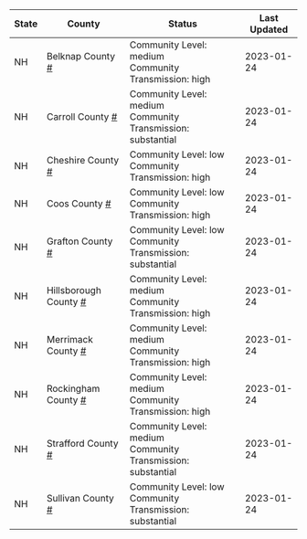 State | County | Status | Last Updated
--- | --- | --- | --- 
NH | Belknap County <a href="#belknap_county">#</a> | <a name="belknap_county"></a>Community Level: medium<br/>Community Transmission: high | 2023-01-24
NH | Carroll County <a href="#carroll_county">#</a> | <a name="carroll_county"></a>Community Level: medium<br/>Community Transmission: substantial | 2023-01-24
NH | Cheshire County <a href="#cheshire_county">#</a> | <a name="cheshire_county"></a>Community Level: low<br/>Community Transmission: high | 2023-01-24
NH | Coos County <a href="#coos_county">#</a> | <a name="coos_county"></a>Community Level: low<br/>Community Transmission: high | 2023-01-24
NH | Grafton County <a href="#grafton_county">#</a> | <a name="grafton_county"></a>Community Level: low<br/>Community Transmission: substantial | 2023-01-24
NH | Hillsborough County <a href="#hillsborough_county">#</a> | <a name="hillsborough_county"></a>Community Level: medium<br/>Community Transmission: high | 2023-01-24
NH | Merrimack County <a href="#merrimack_county">#</a> | <a name="merrimack_county"></a>Community Level: medium<br/>Community Transmission: high | 2023-01-24
NH | Rockingham County <a href="#rockingham_county">#</a> | <a name="rockingham_county"></a>Community Level: medium<br/>Community Transmission: high | 2023-01-24
NH | Strafford County <a href="#strafford_county">#</a> | <a name="strafford_county"></a>Community Level: medium<br/>Community Transmission: substantial | 2023-01-24
NH | Sullivan County <a href="#sullivan_county">#</a> | <a name="sullivan_county"></a>Community Level: low<br/>Community Transmission: substantial | 2023-01-24
